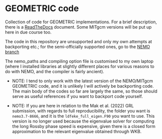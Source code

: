 # GEOMETRIC code

Collection of code for GEOMETRIC implementations. For a brief description, there is a [ReadTheDocs](https://nemo-related.readthedocs.io/en/latest/) document. Some MITgcm versions will be put up here in due course too.

The code in this repository are unsupported and only my own attempts at backporting etc.; for the semi-officially supported ones, go to the [NEMO branch](https://forge.ipsl.jussieu.fr/nemo/browser/NEMO/branches/NERC/dev_r4.0.6_GEOMETRIC)

The nemo_paths and compiling option file is customised to my own laptop (where I installed libraries at slightly different places for various reasons to do with NEMO, and the compiler is fairly ancient).

* NOTE: I tend to only work with the latest version of the NEMO/MITgcm GEOMETRIC code, and it is unlikely I will actively be backporting code. The main body of the codes so far are largely the same, so those should serve as useful references if you want to backport code yourself.

* NOTE: If you are here in relation to the Mak et al. (2022) GRL submission, with regards to full reproducibility, the folder you want is `nemo3.7-8666`, and it is the `ldfeke_full_eigen.F90` you want to use. This version is no longer used because the eigenvalue solver for computing the long Rossby phase speed is expensive, given there is a closed form approximation to the relevant eigenvalue obtained through WKB.
